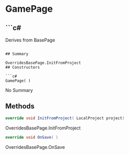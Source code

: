# GamePage

## ```c#
Derives from BasePage
```

## Summary

OverridesBasePage.InitFromProject
## Constructors

```c#
GamePage( ) 
```
No Summary
## Methods

```c#
override void InitFromProject( LocalProject project) 
```
OverridesBasePage.InitFromProject
```c#
override void OnSave( ) 
```
OverridesBasePage.OnSave
